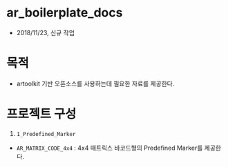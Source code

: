 # ar_boilerplate_docs
 - 2018/11/23, 신규 작업

# 목적
 - artoolkit 기반 오픈소스를 사용하는데 필요한 자료를 제공한다.

# 프로젝트 구성
 1. `1_Predefined_Marker`
  - `AR_MATRIX_CODE_4x4`
  : 4x4 매트릭스 바코드형의 Predefined Marker를 제공한다.